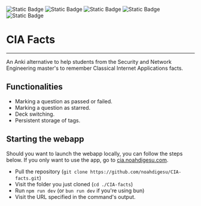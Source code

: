 ![Static Badge](https://img.shields.io/badge/Version-Beta-orange) ![Static Badge](https://img.shields.io/badge/Bun-1.0.1-lightpink) ![Static Badge](https://img.shields.io/badge/Vite-4.4.5-yellow) ![Static Badge](https://img.shields.io/badge/React-18.2.0-lightblue) ![Static Badge](https://img.shields.io/badge/Typescript-5.0.2-blue)

# CIA Facts
___
An Anki alternative to help students from the Security and Network Engineering master's to remember Classical Internet Applications facts.

## Functionalities
- Marking a question as passed or failed.
- Marking a question as starred.
- Deck switching.
- Persistent storage of tags.

## Starting the webapp
Should you want to launch the webapp locally, you can follow the steps below.
If you only want to use the app, go to [cia.noahdigesu.com](https://cia.noahdigesu.com/).
- Pull the repository (`git clone https://github.com/noahdigesu/CIA-facts.git`)
- Visit the folder you just cloned (`cd ./CIA-facts`)
- Run `npm run dev` (or `bun run dev` if you're using bun)
- Visit the URL specified in the command's output.